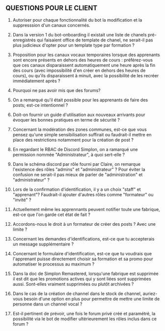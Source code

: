## QUESTIONS POUR LE CLIENT

1. Autoriser pour chaque fonctionnalité du bot la modification et la suppresssion d'un canaux concernés.

2. Dans la version 1 du bot-onboarding il existait une liste de chanels pré-enregistrés qui faisaient office de template de chanel, ne serait-il pas plus judicieux d'opter pour un template type par formation ?

7. Proposition pour les canaux vocaux temporaires lorsque des apprenants sont encore présents en dehors des heures de cours : préférez-vous que ces canaux disparaissent automatiquement une heure après la fin des cours (avec impossibilité d'en créer en dehors des heures de cours), ou qu'ils disparaissent à minuit, avec la possibilité de les recréer immédiatement après ?

10. Pourquoi ne pas avoir mis que des forums?

11. On a remarqué qu'il était possible pour les apprenants de faire des posts; est-ce intentionnel ?

12. Doit-on fournir un guide d'utilisation aux nouveaux arrivants pour évoquer les bonnes pratiques en terme de sécurité ?

15. Concernant la modération des zones communes, est-ce que vous pensez qu'une simple sensibilisation suffirait ou faudrait-il mettre en place des restrictions notamment pour la création de post ?

16. En regardant le RBAC de Discord Simplon, on a ramarqué une permission nommée "Administrateur", à quoi sert-elle ?

17. Dans le schéma discord par rôle fourni par Claire, on remarque l'existence des rôles "admins" et "administrateur" ? Pour éviter la confusion ne serait-il pas mieux de parler de "administration" et "administrateur" ?

18. Lors de la confirmation d'identification, il y a un choix "staff" et "apprenant"? Faudrait-il ajouter d'autres rôles comme "formateur" ou "invité" ?

19. Actuellement même les apprennants peuvent notifier toute une fabrique, est-ce que l'on garde cet état de fait ?

20. Accordons-nous le droit à un formateur de créer des posts ? Avec une limite ?

22. Concernant les demandes d'identifications, est-ce que tu accepterais un message supplémentaire ?

23. Concernant le formulaire d'identification, est-ce que tu voudrais que l'apprenant puisse directement choisir sa formation et sa promo pour automatiser le processus au maximum ?

24. Dans la doc de Simplon Remastered, lorsqu'une fabrique est supprimée il est dit que les promotions actives qui y sont liées sont supprimées aussi. Sont-elles vraiment supprimées ou plutôt archivées ?

25. Dans le cas de la création de channel dans le stock de channel, auriez-vous besoin d'une option en plus pour permettre de mettre une limite de personne dans un channel vocal ?

26. Est-il pertinent de prévoir, une fois le forum privé créé et paramétré, la possibilité via le bot de modifier ultérieurement les rôles inclus dans ce forum ?